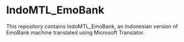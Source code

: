 # IndoMTL_EmoBank
This repository contains IndoMTL_EmoBank, an Indonesian version of EmoBank machine translated using Microsoft Translator.
